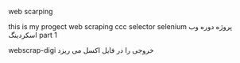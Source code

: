 web scarping

this is my progect
web scraping ccc selector
selenium
پروژه دوره وب اسکردینگ
 part 1


 webscrap-digi خروجی را در فایل اکسل می ریزد